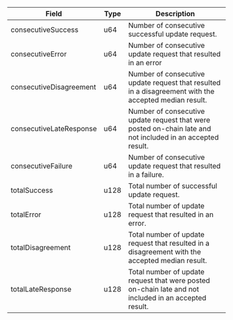 | Field                   | Type | Description                                                                                                 |
| ----------------------- | ---- | ----------------------------------------------------------------------------------------------------------- |
| consecutiveSuccess      | u64  | Number of consecutive successful update request.                                                            |
| consecutiveError        | u64  | Number of consecutive update request that resulted in an error                                              |
| consecutiveDisagreement | u64  | Number of consecutive update request that resulted in a disagreement with the accepted median result.       |
| consecutiveLateResponse | u64  | Number of consecutive update request that were posted on-chain late and not included in an accepted result. |
| consecutiveFailure      | u64  | Number of consecutive update request that resulted in a failure.                                            |
| totalSuccess            | u128 | Total number of successful update request.                                                                  |
| totalError              | u128 | Total number of update request that resulted in an error.                                                   |
| totalDisagreement       | u128 | Total number of update request that resulted in a disagreement with the accepted median result.             |
| totalLateResponse       | u128 | Total number of update request that were posted on-chain late and not included in an accepted result.       |
